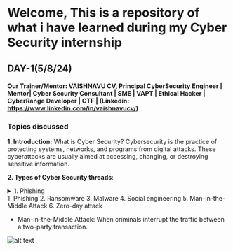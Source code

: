 # Welcome, This is a repository of what i have learned during my Cyber Security internship

## DAY-1(5/8/24)
#### Our Trainer/Mentor: VAISHNAVU CV, Principal CyberSecurity Engineer | Mentor| Cyber Security Consultant | SME | VAPT | Ethical Hacker | CyberRange Developer | CTF | (Linkedin: https://www.linkedin.com/in/vaishnavucv/)
### Topics discussed
__1. Introduction:__ What is Cyber Security?
Cybersecurity is the practice of protecting systems, networks, and programs from digital attacks. These cyberattacks are usually aimed at accessing, changing, or destroying sensitive information.

__2. Types of Cyber Security threads__: 
<details>
   <summary>1. Phishing</summary>
   <p>Content 1 Content 1 Content 1 Content 1 Content 1</p>
</details>
1. Phishing                             
2. Ransomware                              
3. Malware                             
4. Social engineering                   
5. Man-in-the-Middle Attack             
6. Zero-day attack                      

* Man-in-the-Middle Attack: When criminals interrupt the traffic between a two-party transaction.

![alt text]([Imgur](https://imgur.com/u8KO4nn))
   




